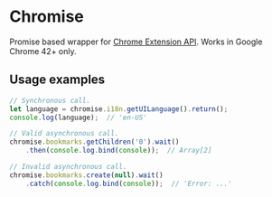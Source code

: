 # Chromise

Promise based wrapper for [Chrome Extension API](https://developer.chrome.com/extensions/api_index).
Works in Google Chrome 42+ only.

## Usage examples
~~~js
// Synchronous call.
let language = chromise.i18n.getUILanguage().return();
console.log(language);  // 'en-US'

// Valid asynchronous call.
chromise.bookmarks.getChildren('0').wait()
    .then(console.log.bind(console));  // Array[2]

// Invalid asynchronous call.
chromise.bookmarks.create(null).wait()
    .catch(console.log.bind(console));  // 'Error: ...'
~~~
